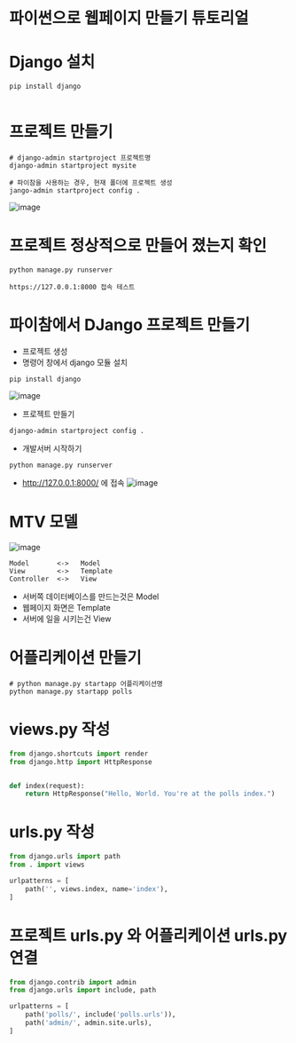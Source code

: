 # 파이썬으로 웹페이지 만들기 튜토리얼
# Django 설치
```
pip install django


```

# 프로젝트 만들기
```
# django-admin startproject 프로젝트명
django-admin startproject mysite

# 파이참을 사용하는 경우, 현재 폴더에 프로젝트 생성
jango-admin startproject config .

```
![image](https://user-images.githubusercontent.com/102650331/208417300-1ec99436-5c15-4c84-96fb-3dbba190e562.png)


# 프로젝트 정상적으로 만들어 졌는지 확인
```
python manage.py runserver

https://127.0.0.1:8000 접속 테스트

```
# 파이참에서 DJango 프로젝트 만들기
- 프로젝트 생성
- 명령어 창에서 django 모듈 설치
```
pip install django

```
![image](https://user-images.githubusercontent.com/102650331/208417816-e3248f4f-9262-4aa1-b47e-dea51d31762f.png)

- 프로젝트 만들기
```
django-admin startproject config .

```

- 개발서버 시작하기
```
python manage.py runserver

```

- http://127.0.0.1:8000/ 에 접속
![image](https://user-images.githubusercontent.com/102650331/208419170-21a7ee6e-e2f6-49f7-a527-d1e9e1d41e43.png)


# MTV 모델
![image](https://user-images.githubusercontent.com/102650331/208419687-5c20c454-d5cd-4eea-b557-5bdecbd4be0b.png)

```
Model       <->   Model
View        <->   Template
Controller  <->   View

```

- 서버쪽 데이터베이스를 만드는것은 Model
- 웹페이지 화면은 Template
- 서버에 일을 시키는건 View

# 어플리케이션 만들기
```
# python manage.py startapp 어플리케이션명
python manage.py startapp polls

```

# views.py 작성
```python
from django.shortcuts import render
from django.http import HttpResponse


def index(request):
    return HttpResponse("Hello, World. You're at the polls index.")

```

# urls.py 작성
```python
from django.urls import path
from . import views

urlpatterns = [
    path('', views.index, name='index'),
]

```

# 프로젝트 urls.py 와 어플리케이션 urls.py 연결
```python
from django.contrib import admin
from django.urls import include, path

urlpatterns = [
    path('polls/', include('polls.urls')),
    path('admin/', admin.site.urls),
]

```







